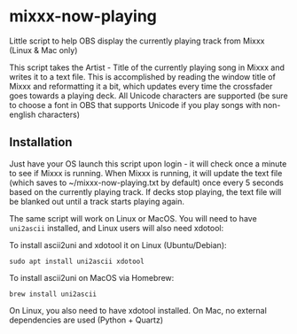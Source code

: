 # mixxx-now-playing
Little script to help OBS display the currently playing track from Mixxx (Linux & Mac only)

This script takes the Artist - Title of the currently playing song in Mixxx and writes it to a text file. This is accomplished by reading the window title of Mixxx and reformatting it a bit, which updates every time the crossfader goes towards a playing deck. All Unicode characters are supported (be sure to choose a font in OBS that supports Unicode if you play songs with non-english characters)

## Installation
Just have your OS launch this script upon login - it will check once a minute to see if Mixxx is running. When Mixxx is running, it will update the text file (which saves to ~/mixxx-now-playing.txt by default) once every 5 seconds based on the currently playing track. If decks stop playing, the text file will be blanked out until a track starts playing again. 

The same script will work on Linux or MacOS.
You will need to have ````uni2ascii```` installed, and Linux users will also need xdotool: 

To install ascii2uni and xdotool it on Linux (Ubuntu/Debian):
````
sudo apt install uni2ascii xdotool
````

To install ascii2uni on MacOS via Homebrew:
````
brew install uni2ascii
````

On Linux, you also need to have xdotool installed. 
On Mac, no external dependencies are used (Python + Quartz)
